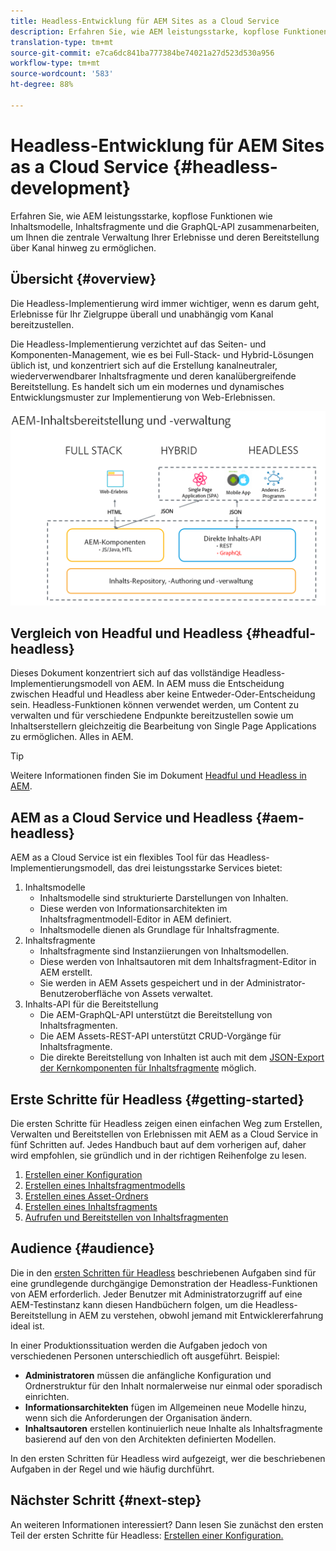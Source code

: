 ```yaml
---
title: Headless-Entwicklung für AEM Sites as a Cloud Service
description: Erfahren Sie, wie AEM leistungsstarke, kopflose Funktionen wie Inhaltsmodelle, Inhaltsfragmente und die GraphQL-API zusammenarbeiten, um Ihnen die zentrale Verwaltung Ihrer Erlebnisse und deren Bereitstellung über Kanal hinweg zu ermöglichen.
translation-type: tm+mt
source-git-commit: e7ca6dc841ba777384be74021a27d523d530a956
workflow-type: tm+mt
source-wordcount: '583'
ht-degree: 88%

---
```



# Headless-Entwicklung für AEM Sites as a Cloud Service {#headless-development}

Erfahren Sie, wie AEM leistungsstarke, kopflose Funktionen wie Inhaltsmodelle, Inhaltsfragmente und die GraphQL-API zusammenarbeiten, um Ihnen die zentrale Verwaltung Ihrer Erlebnisse und deren Bereitstellung über Kanal hinweg zu ermöglichen.

## Übersicht {#overview}

Die Headless-Implementierung wird immer wichtiger, wenn es darum geht, Erlebnisse für Ihr Zielgruppe überall und unabhängig vom Kanal bereitzustellen.

Die Headless-Implementierung verzichtet auf das Seiten- und Komponenten-Management, wie es bei Full-Stack- und Hybrid-Lösungen üblich ist, und konzentriert sich auf die Erstellung kanalneutraler, wiederverwendbarer Inhaltsfragmente und deren kanalübergreifende Bereitstellung. Es handelt sich um ein modernes und dynamisches Entwicklungsmuster zur Implementierung von Web-Erlebnissen.

![AEM-Implementierungsmodelle](assets/aem-implementation-models.png)

## Vergleich von Headful und Headless {#headful-headless}

Dieses Dokument konzentriert sich auf das vollständige Headless-Implementierungsmodell von AEM. In AEM muss die Entscheidung zwischen Headful und Headless aber keine Entweder-Oder-Entscheidung sein. Headless-Funktionen können verwendet werden, um Content zu verwalten und für verschiedene Endpunkte bereitzustellen sowie um Inhaltserstellern gleichzeitig die Bearbeitung von Single Page Applications zu ermöglichen. Alles in AEM.

>[!TIP]
>
>Weitere Informationen finden Sie im Dokument [Headful und Headless in AEM](/help/implementing/developing/headful-headless.md).

## AEM as a Cloud Service und Headless {#aem-headless}

AEM as a Cloud Service ist ein flexibles Tool für das Headless-Implementierungsmodell, das drei leistungsstarke Services bietet:

1. Inhaltsmodelle
   * Inhaltsmodelle sind strukturierte Darstellungen von Inhalten.
   * Diese werden von Informationsarchitekten im Inhaltsfragmentmodell-Editor in AEM definiert.
   * Inhaltsmodelle dienen als Grundlage für Inhaltsfragmente.
1. Inhaltsfragmente
   * Inhaltsfragmente sind Instanziierungen von Inhaltsmodellen.
   * Diese werden von Inhaltsautoren mit dem Inhaltsfragment-Editor in AEM erstellt.
   * Sie werden in AEM Assets gespeichert und in der Administrator-Benutzeroberfläche von Assets verwaltet.
1. Inhalts-API für die Bereitstellung
   * Die AEM-GraphQL-API unterstützt die Bereitstellung von Inhaltsfragmenten.
   * Die AEM Assets-REST-API unterstützt CRUD-Vorgänge für Inhaltsfragmente.
   * Die direkte Bereitstellung von Inhalten ist auch mit dem [JSON-Export der Kernkomponenten für Inhaltsfragmente](https://docs.adobe.com/content/help/de/experience-manager-core-components/using/components/content-fragment-component.html) möglich.

## Erste Schritte für Headless {#getting-started}

Die ersten Schritte für Headless zeigen einen einfachen Weg zum Erstellen, Verwalten und Bereitstellen von Erlebnissen mit AEM as a Cloud Service in fünf Schritten auf. Jedes Handbuch baut auf dem vorherigen auf, daher wird empfohlen, sie gründlich und in der richtigen Reihenfolge zu lesen.

1. [Erstellen einer Konfiguration](getting-started/create-configuration.md)
1. [Erstellen eines Inhaltsfragmentmodells](getting-started/create-content-model.md)
1. [Erstellen eines Asset-Ordners](getting-started/create-assets-folder.md)
1. [Erstellen eines Inhaltsfragments](getting-started/create-content-fragment.md)
1. [Aufrufen und Bereitstellen von Inhaltsfragmenten](getting-started/create-api-request.md)

## Audience {#audience}

Die in den [ersten Schritten für Headless](#getting-started) beschriebenen Aufgaben sind für eine grundlegende durchgängige Demonstration der Headless-Funktionen von AEM erforderlich. Jeder Benutzer mit Administratorzugriff auf eine AEM-Testinstanz kann diesen Handbüchern folgen, um die Headless-Bereitstellung in AEM zu verstehen, obwohl jemand mit Entwicklererfahrung ideal ist.

In einer Produktionssituation werden die Aufgaben jedoch von verschiedenen Personen unterschiedlich oft ausgeführt. Beispiel:

* **Administratoren** müssen die anfängliche Konfiguration und Ordnerstruktur für den Inhalt normalerweise nur einmal oder sporadisch einrichten.
* **Informationsarchitekten** fügen im Allgemeinen neue Modelle hinzu, wenn sich die Anforderungen der Organisation ändern.
* **Inhaltsautoren** erstellen kontinuierlich neue Inhalte als Inhaltsfragmente basierend auf den von den Architekten definierten Modellen.

In den ersten Schritten für Headless wird aufgezeigt, wer die beschriebenen Aufgaben in der Regel und wie häufig durchführt.

## Nächster Schritt {#next-step}

An weiteren Informationen interessiert? Dann lesen Sie zunächst den ersten Teil der ersten Schritte für Headless: [Erstellen einer Konfiguration.](getting-started/create-configuration.md)
